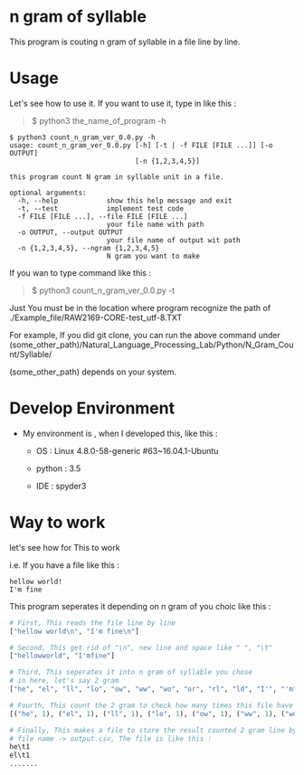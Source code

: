 # n gram of syllable

 This program is couting n gram of syllable in a file line by line.
 
# Usage 
 
 Let's see how to use it. If you want to use it, type in like this :
 
 > $ python3 the_name_of_program -h
 
```shell
$ python3 count_n_gram_ver_0.0.py -h
usage: count_n_gram_ver_0.0.py [-h] [-t | -f FILE [FILE ...]] [-o OUTPUT]
                               [-n {1,2,3,4,5}]

this program count N gram in syllable unit in a file.

optional arguments:
  -h, --help            show this help message and exit
  -t, --test            implement test code
  -f FILE [FILE ...], --file FILE [FILE ...]
                        your file name with path
  -o OUTPUT, --output OUTPUT
                        your file name of output wit path
  -n {1,2,3,4,5}, --ngram {1,2,3,4,5}
                        N gram you want to make
```
 
If you wan to type command like this :

> $ python3 count_n_gram_ver_0.0.py -t 

Just You must be in the location where program recognize the path of ./Example_file/RAW2169-CORE-test_utf-8.TXT 

For example, If you did git clone, you can run the above command under (some_other_path)/Natural_Language_Processing_Lab/Python/N_Gram_Count/Syllable/ 
 
(some_other_path) depends on your system.  
 
# Develop Environment

 - My environment is , when I developed this, like this :

    - OS : Linux 4.8.0-58-generic #63~16.04.1-Ubuntu 
 
    - python : 3.5
 
    - IDE : spyder3
 
# Way to work 

 let's see how for This to work 
 
 i.e. If you have a file like this :
 
```
hellow world!
I'm fine 
```
 
 This program seperates it depending on n gram of you choic like this :
 
```python
# First, This reads the file line by line 
["hellow world\n", "I'm fine\n"]

# Second, This get rid of "\n", new line and space like " ", "\t"
["hellowworld", "I'mfine"]

# Third, This seperates it into n gram of syllable you chose
# in here, let's say 2 gram
["he", "el", "ll", "lo", "ow", "ww", "wo", "or", "rl", "ld", "I'", "'m", "mf", "fi", "in", "ne"]

# Fourth, This count the 2 gram to check how many times this file have each of 2 gram.
[("he", 1), ("el", 1), ("ll", 1), ("lo", 1), ("ow", 1), ("ww", 1), ("wo", 1), ("or", 1), ("rl", 1), ("ld", 1), ("I'", ),  ("'m", 1), ("mf", 1), ("fi", 1), ("in", 1), ("ne", 1)]

# Finally, This makes a file to store the result counted 2 gram line by line as cvs file. 
# file name -> output.csv, The file is like this :
he\t1
el\t1
.......
```
